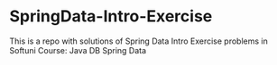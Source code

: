 # SpringData-Intro-Exercise
This is a repo with solutions of Spring Data Intro Exercise problems in Softuni Course: Java DB Spring Data
